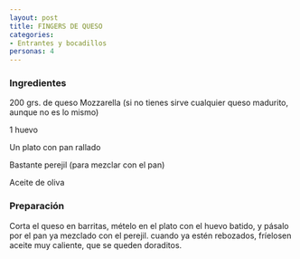 ```yaml
---
layout: post
title: FINGERS DE QUESO
categories:
- Entrantes y bocadillos
personas: 4 
---
```

<h3>Ingredientes</h3>
200 grs. de queso Mozzarella (si no tienes sirve cualquier queso madurito, aunque no es lo mismo)

1 huevo

Un plato con pan rallado

Bastante perejil (para mezclar con el pan)

Aceite de oliva

<h3>Preparación</h3>
Corta el queso en barritas, mételo en el plato con el huevo batido, y pásalo por el pan ya mezclado con el perejil. cuando ya estén rebozados, fríelosen aceite muy caliente, que se queden doraditos.